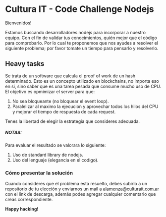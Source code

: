 # Cultura IT - Code Challenge Nodejs

Bienvenidos!

Estamos buscando desarrolladores nodejs para incorporar a nuestro equipo.
Con el fin de validar tus conocimientos, quién mejor que el código para comprobarlo. Por lo cual te proponemos que nos ayudes a resolver el siguiente problema; por favor tomate un tiempo para pensarlo y resolverlo.

## Heavy tasks

Se trata de un software que calcula el proof of work de un hash determinado. Esto es un concepto utilizado en blockchains, no importa eso en si, sino saber que es una tarea pesada que consume mucho uso de CPU.
El objetivo es opmimizar el server para que:

1. No sea bloqueante (no bloquear el event loop).
2. Paralelizar al maximo la ejecucion y aprovechar todos los hilos del CPU y mejorar el tiempo de respuesta de cada request.

Tenes la libertad de elegir la estrategia que consideres adecuada.

##### NOTAS:
Para evaluar el resultado se valorara lo siguiente:
1. Uso de standard library de nodejs.
2. Uso del lenguaje (elegancia en el codigo).

### Cómo presentar la solución
Cuando consideres que el problema está resuelto, debes subirlo a un repositorio de tu elección y enviarnos un mail a alamenza@culturait.com.ar con el link de descarga, además podes agregar cualquier comentario que creas correspondiente.


**Happy hacking!**
